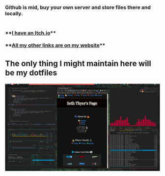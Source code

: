 <h3>Github is mid, buy your own server and store files there and locally.<h3/>

<br />
 **<a href="https://seththyer.itch.io/" >I have an Itch.io<a/>**
<br />
 
<br />
 **<a href="https://seththyer.com/" >All my other links are on my website<a/>**
<br />

 
## The only thing I might maintain here will be my dotfiles
  
<img src="desktop2.png" alt="dotfiles">
